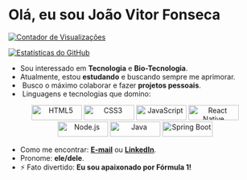 # Olá, eu sou João Vitor Fonseca 

[![Contador de Visualizações](https://komarev.com/ghpvc/?username=vitorfscs&color=blue)](https://github.com/vitorfscs)

[![Estatísticas do GitHub](https://github-readme-stats.vercel.app/api?username=vitorfscs&show_icons=true&theme=radical)](https://github.com/vitorfscs)

-  Sou interessado em **Tecnologia** e **Bio-Tecnologia**.
-  Atualmente, estou **estudando** e buscando sempre me aprimorar.
- ️ Busco o máximo colaborar e fazer **projetos pessoais**.
- ️ Linguagens e tecnologias que domino:

<div align="center">
  <img src="https://img.shields.io/badge/-HTML5-E34F26?logo=html5&logoColor=white" alt="HTML5" width="100" height="30" />
  <img src="https://img.shields.io/badge/-CSS3-1572B6?logo=css3&logoColor=white" alt="CSS3" width="100" height="30" />
  <img src="https://img.shields.io/badge/-JavaScript-F7DF1E?logo=javascript&logoColor=black" alt="JavaScript" width="100" height="30" />
  <img src="https://img.shields.io/badge/-React_Native-20232A?logo=react&logoColor=61DAFB" alt="React Native" width="100" height="30" />
  <img src="https://img.shields.io/badge/-Node.js-339933?logo=node.js&logoColor=white" alt="Node.js" width="100" height="30" />
  <img src="https://img.shields.io/badge/-Java-007396?logo=java&logoColor=white" alt="Java" width="100" height="30" />
  <img src="https://img.shields.io/badge/-Spring%20Boot-6DB33F?logo=springboot&logoColor=white" alt="Spring Boot" width="100" height="30" />
</div>

-  Como me encontrar: **[E-mail](mailto:joaovitorfonseca123@gmail.com)** ou **[LinkedIn](https://www.linkedin.com/in/jvitorfscs/)**.
-  Pronome: **ele/dele**.
- ⚡ Fato divertido: **Eu sou apaixonado por Fórmula 1!** ️
